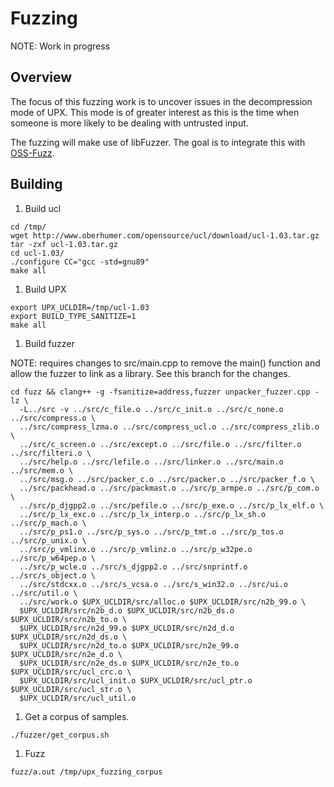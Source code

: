 # Fuzzing

NOTE: Work in progress

## Overview

The focus of this fuzzing work is to uncover issues in the decompression mode of
UPX. This mode is of greater interest as this is the time when someone is more
likely to be dealing with untrusted input.

The fuzzing will make use of libFuzzer. The goal is to integrate this with
[OSS-Fuzz](https://github.com/google/oss-fuzz).

## Building

1.  Build ucl

```
cd /tmp/
wget http://www.oberhumer.com/opensource/ucl/download/ucl-1.03.tar.gz
tar -zxf ucl-1.03.tar.gz
cd ucl-1.03/
./configure CC="gcc -std=gnu89"
make all
```

1.  Build UPX

```
export UPX_UCLDIR=/tmp/ucl-1.03
export BUILD_TYPE_SANITIZE=1
make all
```

1.  Build fuzzer

NOTE: requires changes to src/main.cpp to remove the main() function and allow
the fuzzer to link as a library. See this branch for the changes.

```
cd fuzz && clang++ -g -fsanitize=address,fuzzer unpacker_fuzzer.cpp -lz \
  -L../src -v ../src/c_file.o ../src/c_init.o ../src/c_none.o ../src/compress.o \
  ../src/compress_lzma.o ../src/compress_ucl.o ../src/compress_zlib.o \
  ../src/c_screen.o ../src/except.o ../src/file.o ../src/filter.o ../src/filteri.o \
  ../src/help.o ../src/lefile.o ../src/linker.o ../src/main.o ../src/mem.o \
  ../src/msg.o ../src/packer_c.o ../src/packer.o ../src/packer_f.o \
  ../src/packhead.o ../src/packmast.o ../src/p_armpe.o ../src/p_com.o \
  ../src/p_djgpp2.o ../src/pefile.o ../src/p_exe.o ../src/p_lx_elf.o \
  ../src/p_lx_exc.o ../src/p_lx_interp.o ../src/p_lx_sh.o ../src/p_mach.o \
  ../src/p_ps1.o ../src/p_sys.o ../src/p_tmt.o ../src/p_tos.o ../src/p_unix.o \
  ../src/p_vmlinx.o ../src/p_vmlinz.o ../src/p_w32pe.o ../src/p_w64pep.o \
  ../src/p_wcle.o ../src/s_djgpp2.o ../src/snprintf.o ../src/s_object.o \
  ../src/stdcxx.o ../src/s_vcsa.o ../src/s_win32.o ../src/ui.o ../src/util.o \
  ../src/work.o $UPX_UCLDIR/src/alloc.o $UPX_UCLDIR/src/n2b_99.o \
  $UPX_UCLDIR/src/n2b_d.o $UPX_UCLDIR/src/n2b_ds.o $UPX_UCLDIR/src/n2b_to.o \
  $UPX_UCLDIR/src/n2d_99.o $UPX_UCLDIR/src/n2d_d.o $UPX_UCLDIR/src/n2d_ds.o \
  $UPX_UCLDIR/src/n2d_to.o $UPX_UCLDIR/src/n2e_99.o $UPX_UCLDIR/src/n2e_d.o \
  $UPX_UCLDIR/src/n2e_ds.o $UPX_UCLDIR/src/n2e_to.o $UPX_UCLDIR/src/ucl_crc.o \
  $UPX_UCLDIR/src/ucl_init.o $UPX_UCLDIR/src/ucl_ptr.o $UPX_UCLDIR/src/ucl_str.o \
  $UPX_UCLDIR/src/ucl_util.o
```

1. Get a corpus of samples.

```./fuzzer/get_corpus.sh```

1. Fuzz

```fuzz/a.out /tmp/upx_fuzzing_corpus```

